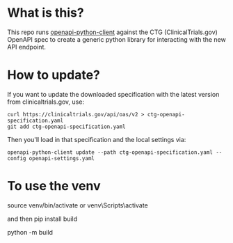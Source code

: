 # What is this?

This repo runs [openapi-python-client](https://github.com/openapi-generators/openapi-python-client) against the CTG (ClinicalTrials.gov) OpenAPI spec to create a generic python library for interacting with the new API endpoint.

# How to update?

If you want to update the downloaded specification with the latest version from clinicaltrials.gov, use: 

```
curl https://clinicaltrials.gov/api/oas/v2 > ctg-openapi-specification.yaml
git add ctg-openapi-specification.yaml
```

Then you'll load in that specification and the local settings via:

```
openapi-python-client update --path ctg-openapi-specification.yaml --config openapi-settings.yaml
```

# To use the venv
source venv/bin/activate
or 
venv\Scripts\activate

and then
pip install build

python -m build
